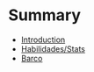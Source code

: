 # Summary

* [Introduction](README.md)
* [Habilidades/Stats](habilidadesstats.md)
* [Barco](barco.md)

